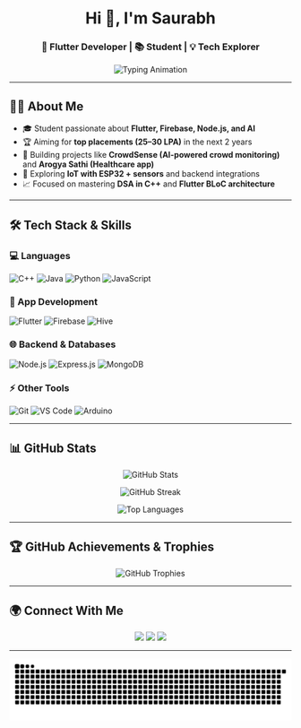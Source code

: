 <!-- Profile Header -->
<h1 align="center">Hi 👋, I'm Saurabh</h1>
<h3 align="center">🚀 Flutter Developer | 📚 Student | 💡 Tech Explorer</h3>

<p align="center">
  <img src="https://readme-typing-svg.herokuapp.com?font=Fira+Code&size=22&pause=1000&center=true&vCenter=true&width=500&lines=Flutter+Developer;Backend+Learner;DSA+%26+Competitive+Programming;Building+AI+%26+IoT+Projects" alt="Typing Animation" />
</p>

---

## 👨‍💻 About Me
- 🎓 Student passionate about **Flutter, Firebase, Node.js, and AI**  
- 🏆 Aiming for **top placements (25–30 LPA)** in the next 2 years  
- 🤖 Building projects like **CrowdSense (AI-powered crowd monitoring)** and **Arogya Sathi (Healthcare app)**  
- 🔬 Exploring **IoT with ESP32 + sensors** and backend integrations  
- 📈 Focused on mastering **DSA in C++** and **Flutter BLoC architecture**  

---

## 🛠️ Tech Stack & Skills

### 💻 Languages
![C++](https://img.shields.io/badge/C++-00599C?logo=cplusplus&logoColor=white)
![Java](https://img.shields.io/badge/Java-ED8B00?logo=java&logoColor=white)
![Python](https://img.shields.io/badge/Python-3776AB?logo=python&logoColor=white)
![JavaScript](https://img.shields.io/badge/JavaScript-F7DF1E?logo=javascript&logoColor=black)

### 📱 App Development
![Flutter](https://img.shields.io/badge/Flutter-02569B?logo=flutter&logoColor=white)
![Firebase](https://img.shields.io/badge/Firebase-FFCA28?logo=firebase&logoColor=black)
![Hive](https://img.shields.io/badge/Hive-FFCA28?logo=hive&logoColor=black)

### 🌐 Backend & Databases
![Node.js](https://img.shields.io/badge/Node.js-339933?logo=node.js&logoColor=white)
![Express.js](https://img.shields.io/badge/Express.js-000000?logo=express&logoColor=white)
![MongoDB](https://img.shields.io/badge/MongoDB-47A248?logo=mongodb&logoColor=white)

### ⚡ Other Tools
![Git](https://img.shields.io/badge/Git-F05032?logo=git&logoColor=white)
![VS Code](https://img.shields.io/badge/VSCode-007ACC?logo=visual-studio-code&logoColor=white)
![Arduino](https://img.shields.io/badge/Arduino-00979D?logo=arduino&logoColor=white)

---

## 📊 GitHub Stats

<p align="center">
  <img src="https://github-readme-stats.vercel.app/api?username=Dev-saurabhraj&show_icons=true&theme=radical" alt="GitHub Stats" />
</p>

<p align="center">
  <img src="https://github-readme-streak-stats.herokuapp.com/?user=Dev-saurabhraj&theme=radical" alt="GitHub Streak" />
</p>

<p align="center">
  <img src="https://github-readme-stats.vercel.app/api/top-langs/?username=Dev-saurabhraj&layout=compact&theme=radical" alt="Top Languages" />
</p>

---

## 🏆 GitHub Achievements & Trophies

<p align="center">
  <img src="https://github-profile-trophy.vercel.app/?username=Dev-saurabhraj&theme=radical&no-frame=true&margin-w=15" alt="GitHub Trophies" />
</p>

---

## 🌍 Connect With Me
<p align="center">
  <a href="https://linkedin.com/in/Dev-saurabhraj"><img src="https://img.shields.io/badge/LinkedIn-blue?logo=linkedin&logoColor=white" /></a>
  <a href="mailto:saurabhraj2509@gmail.com"><img src="https://img.shields.io/badge/Email-D14836?logo=gmail&logoColor=white" /></a>
  <a href="https://github.com/Dev-saurabhraj"><img src="https://img.shields.io/badge/GitHub-100000?logo=github&logoColor=white" /></a>
</p>

---

<p align="center">
  <img src="https://raw.githubusercontent.com/Dev-saurabhraj/Dev-Saurabhraj/output/github-contribution-grid-snake.svg" alt="Snake animation" />
</p>
